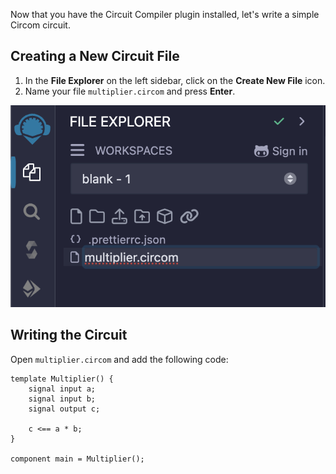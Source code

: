 Now that you have the Circuit Compiler plugin installed, let's write a simple Circom circuit.

## Creating a New Circuit File

1. In the **File Explorer** on the left sidebar, click on the **Create New File** icon.
2. Name your file `multiplier.circom` and press **Enter**.

![Create New File](images/create_new_file.png)

## Writing the Circuit

Open `multiplier.circom` and add the following code:

```circom
template Multiplier() {
    signal input a;
    signal input b;
    signal output c;

    c <== a * b;
}

component main = Multiplier();

